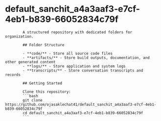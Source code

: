 # default_sanchit_a4a3aaf3-e7cf-4eb1-b839-66052834c79f
            A structured repository with dedicated folders for organization.

            ## Folder Structure

            - **code/** - Store all source code files
            - **artifacts/** - Store build outputs, documentation, and other generated content
            - **logs/** - Store application and system logs
            - **transcripts/** - Store conversation transcripts and records

            ## Getting Started

            Clone this repository:
            ```bash
            git clone https://github.com/ojasaklechat41/default_sanchit_a4a3aaf3-e7cf-4eb1-b839-66052834c79f
            cd default_sanchit_a4a3aaf3-e7cf-4eb1-b839-66052834c79f
            ```
            